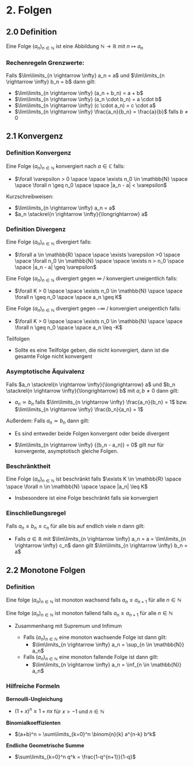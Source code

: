 # 2. Folgen

## 2.0 Definition

Eine Folge $(a_n)_{n\in\mathbb{N}}$ ist eine Abbildung $\mathbb{N} \rightarrow \mathbb{R}$ mit $n \mapsto a_n$

### Rechenregeln Grenzwerte:

Falls $\lim\limits_{n \rightarrow \infty} a_n = a$ und $\lim\limits_{n \rightarrow \infty} b_n = b$ dann gilt:

- $\lim\limits_{n \rightarrow \infty} (a_n + b_n) = a + b$
- $\lim\limits_{n \rightarrow \infty} (a_n \cdot b_n) = a \cdot b$
- $\lim\limits_{n \rightarrow \infty} (c \cdot a_n) = c \cdot a$
- $\lim\limits_{n \rightarrow \infty} \frac{a_n}{b_n} = \frac{a}{b}$ falls $b \neq 0$

## 2.1 Konvergenz

### Definition Konvergenz

Eine Folge $(a_n)_{n\in\mathbb{N}}$ konvergiert nach $a \in \mathbb{C}$ falls:

- $\forall \varepsilon > 0 \space \space \exists n_0 \in \mathbb{N} \space \space \forall n \geq n_0 \space \space |a_n - a| < \varepsilon$

Kurzschreibweisen:

- $\lim\limits_{n \rightarrow \infty} a_n = a$
- $a_n \stackrel{n \rightarrow \infty}{\longrightarrow} a$

### Definition Divergenz

Eine Folge $(a_n)_{n\in\mathbb{N}}$ divergiert falls:

- $\forall a \in \mathbb{R} \space \space \exists \varepsilon >0 \space \space \forall n_0 \in \mathbb{N} \space \space \exists n > n_0 \space \space  |a_n - a| \geq \varepsilon$

Eine Folge $(a_n)_{n\in\mathbb{N}}$ divergiert gegen $\infty$ / konvergiert uneigentlich falls:

- $\forall K > 0 \space \space \exists n_0 \in \mathbb{N} \space \space \forall n \geq n_0 \space \space a_n \geq K$

Eine Folge $(a_n)_{n\in\mathbb{N}}$ divergiert gegen $-\infty$ / konvergiert uneigentlich falls:

- $\forall K > 0 \space \space \exists n_0 \in \mathbb{N} \space \space \forall n \geq n_0 \space \space a_n \leq -K$

Teilfolgen

- Sollte es eine Teilfolge geben, die nicht konvergiert, dann ist die gesamte Folge nicht konvergent

### Asymptotische Äquivalenz

Falls $a_n \stackrel{n \rightarrow \infty}{\longrightarrow} a$ und $b_n \stackrel{n \rightarrow \infty}{\longrightarrow} b$ mit $a,b \neq 0$ dann gilt:

- $a_n \simeq b_n$ falls $\lim\limits_{n \rightarrow \infty} \frac{a_n}{b_n} = 1$ bzw. $\lim\limits_{n \rightarrow \infty} \frac{b_n}{a_n} = 1$

Außerdem: Falls $a_n \simeq b_n$ dann gilt:

- Es sind entweder beide Folgen konvergent oder beide divergent

- $\lim\limits_{n \rightarrow \infty} {(b_n - a_n)} = 0$ gilt nur für konvergente, asymptotisch gleiche Folgen.

### Beschränktheit

Eine Folge $(a_n)_{n\in\mathbb{N}}$ ist beschränkt falls $\exists K \in \mathbb{R} \space \space \forall n \in \mathbb{N} \space \space |a_n| \leq K$

- Insbesondere ist eine Folge beschränkt falls sie konvergiert

### Einschließungsregel

Falls $a_n \leq b_n \leq c_n$ für alle bis auf endlich viele $n$ dann gilt:

- Falls $a \in \mathbb{R}$ mit $\lim\limits_{n \rightarrow \infty} a_n = a = \lim\limits_{n \rightarrow \infty} c_n$ dann gilt $\lim\limits_{n \rightarrow \infty} b_n = a$

## 2.2 Monotone Folgen

### Definition

Eine folge $(a_n)_{n\in\mathbb{N}}$ ist monoton wachsend falls $a_n \leq a_{n+1}$ für alle $n \in \mathbb{N}$

Eine folge $(a_n)_{n\in\mathbb{N}}$ ist monoton fallend falls $a_n \geq a_{n+1}$ für alle $n \in \mathbb{N}$

- Zusammenhang mit Supremum und Infimum

  - Falls $(a_n)_{n\in\mathbb{N}}$ eine monoton wachsende Folge ist dann gilt:
    - $\lim\limits_{n \rightarrow \infty} a_n = \sup_{n \in \mathbb{N}} a_n$
  - Falls $(a_n)_{n\in\mathbb{N}}$ eine monoton fallende Folge ist dann gilt:
    - $\lim\limits_{n \rightarrow \infty} a_n = \inf_{n \in \mathbb{N}} a_n$

### Hilfreiche Formeln

**Bernoulli-Ungleichung**

- $(1+x)^n \geq 1 + nx$ für $x > -1$ und $n \in \mathbb{N}$

**Binomialkoeffizienten**

- $(a+b)^n = \sum\limits_{k=0}^n \binom{n}{k} a^{n-k} b^k$

**Endliche Geometrische Summe**

- $\sum\limits_{k=0}^n q^k = \frac{1-q^{n+1}}{1-q}$
